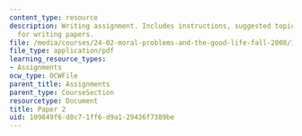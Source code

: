 ```yaml
---
content_type: resource
description: Writing assignment. Includes instructions, suggested topics, and guidelines
  for writing papers.
file: /media/courses/24-02-moral-problems-and-the-good-life-fall-2008/109849f6d8c71ff6d9a129436f7389be_paper_2.pdf
file_type: application/pdf
learning_resource_types:
- Assignments
ocw_type: OCWFile
parent_title: Assignments
parent_type: CourseSection
resourcetype: Document
title: Paper 2
uid: 109849f6-d8c7-1ff6-d9a1-29436f7389be
---
```

